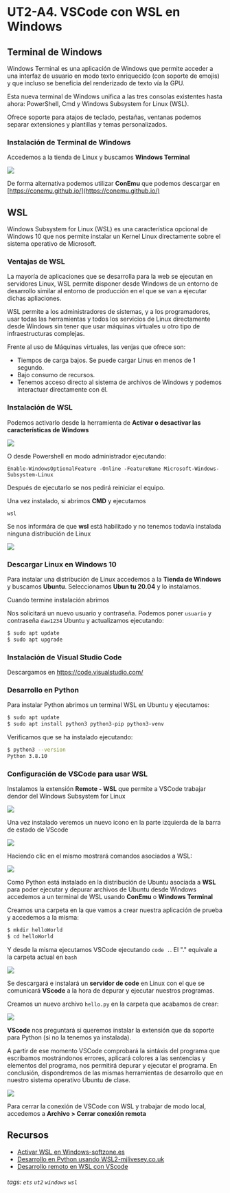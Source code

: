 # UT2-A4. VSCode con WSL en Windows 
## Terminal de Windows

Windows Terminal es una aplicación de Windows que permite acceder a una interfaz de usuario en modo texto enriquecido (con soporte de emojis) y que incluso se beneficia del renderizado de texto vía la GPU.

Esta nueva terminal de Windows unifica a las tres consolas existentes hasta ahora: PowerShell, Cmd y Windows Subsystem for Linux (WSL).

Ofrece soporte para atajos de teclado, pestañas, ventanas podemos separar extensiones y plantillas y temas personalizados.

### Instalación de Terminal de Windows

Accedemos a la tienda de Linux y buscamos **Windows Terminal**

![](https://www.mjlivesey.co.uk/img/getterminal.png)

De forma alternativa podemos utilizar **ConEmu** que podemos descargar en [https://conemu.github.io/](https://conemu.github.io/)

## WSL

Windows Subsystem for Linux (WSL) es una característica opcional de Windows 10 que nos permite instalar un Kernel Linux directamente sobre el sistema operativo de Microsoft. 

### Ventajas de WSL

La mayoría de aplicaciones que se desarrolla para la web se ejecutan en servidores Linux, WSL permite disponer desde Windows de un entorno de desarrollo similar al entorno de producción en el que se van a ejecutar dichas apliaciones.

WSL permite a los administradores de sistemas, y a los programadores, usar todas las herramientas y todos los servicios de Linux directamente desde Windows sin tener que usar máquinas virtuales u otro tipo de infraestructuras complejas.

Frente al uso de Máquinas virtuales, las venjas que ofrece son:
* Tiempos de carga bajos. Se puede cargar Linus en menos de 1 segundo.
* Bajo consumo de recursos.
* Tenemos acceso directo al sistema de archivos de Windows y podemos interactuar directamente con él.

### Instalación de WSL

Podemos activarlo desde la herramienta de **Activar o desactivar las características de Windows**

![](https://www.softzone.es/app/uploads-softzone.es/2020/07/Abrir-caracter%C3%ADsticas-de-Windows-10.jpg)

O desde Powershell en modo administrador ejecutando:

```
Enable-WindowsOptionalFeature -Online -FeatureName Microsoft-Windows-Subsystem-Linux
```
Después de ejecutarlo se nos pedirá reiniciar el equipo.

Una vez instalado, si abrimos **CMD** y ejecutamos 

```
wsl
```

Se nos informára de que **wsl** está habilitado y no tenemos todavía instalada ninguna distribución de Linux

![](https://code.visualstudio.com/assets/docs/remote/wsl-tutorial/wsl-check.png)

### Descargar Linux en Windows 10

Para instalar una distribución de Linux accedemos a la **Tienda de Windows** y buscamos **Ubuntu**. Seleccionamos **Ubun tu 20.04** y lo instalamos.

Cuando termine instalación abrimos 

Nos solicitará un nuevo usuario y contraseña. Podemos poner `usuario` y contraseña `daw1234`
Ubuntu y actualizamos ejecutando:

```bash
$ sudo apt update
$ sudo apt upgrade
```

### Instalación de Visual Studio Code

Descargamos en https://code.visualstudio.com/

### Desarrollo en Python

Para instalar Python abrimos un terminal WSL en Ubuntu y ejecutamos:

```bash
$ sudo apt update
$ sudo apt install python3 python3-pip python3-venv
```

Verificamos que se ha instalado ejecutando:

```bash
$ python3 --version
Python 3.8.10
```

### Configuración de VSCode para usar WSL

Instalamos la extensión **Remote - WSL** que permite a VSCode trabajar dendor del Windows Subsystem for Linux

![](https://code.visualstudio.com/assets/docs/remote/wsl-tutorial/remote-wsl-extension.png)

Una vez instalado veremos un nuevo icono  en la parte izquierda de la barra de estado de VScode

![](https://code.visualstudio.com/assets/docs/remote/wsl-tutorial/remote-status-bar.png)

Haciendo clic en el mismo mostrará comandos asociados a WSL:

![](https://code.visualstudio.com/assets/docs/remote/wsl-tutorial/remote-wsl-commands.png)

Como Python está instalado en la distribución de Ubuntu asociada a **WSL** para poder ejecutar y depurar archivos de Ubuntu desde Windows accedemos a un terminal de WSL usando **ConEmu** o **Windows Terminal**

Creamos una carpeta en la que vamos a crear nuestra aplicación de prueba y accedemos a la misma:

```bash
$ mkdir helloWorld
$ cd helloWorld
```

Y desde la misma ejecutamos VSCode ejecutando `code .`. El "." equivale a la carpeta actual en `bash`

![](https://code.visualstudio.com/assets/docs/remote/wsl-tutorial/launch-code.png)

Se descargará e instalará un **servidor de code** en Linux con el que se comunicará **VScode**  a la hora de depurar y ejecutar nuestros programas.

Creamos un nuevo archivo `hello.py` en la carpeta que acabamos de crear:

![](https://code.visualstudio.com/assets/docs/remote/wsl-tutorial/show-linux-path.png)

**VScode** nos preguntará si queremos instalar la extensión que da soporte para Python (si no la tenemos ya instalada).

A partir de ese momento VSCode comprobará la sintáxis del programa que escribamos mostrándonos errores, aplicará colores a las sentencias y elementos del programa, nos permitirá depurar y ejecutar el programa. En conclusión, dispondremos de las mismas herramientas de desarrollo que en nuestro sistema operativo Ubuntu de clase.

![](https://code.visualstudio.com/assets/docs/remote/wsl-tutorial/debug-view.png)

Para cerrar la conexión de VSCode con WSL y trabajar de modo local, accedemos a **Archivo > Cerrar conexión remota**

## Recursos
* [Activar WSL en Windows-softzone.es](https://www.softzone.es/windows-10/como-se-hace/subsistema-windows-linux/)
* [Desarrollo en Python usando WSL2-mjlivesey.co.uk](https://www.mjlivesey.co.uk/2020/08/02/vs-code-wsl2-python.html)
* [Desarrollo remoto en WSL con VScode](https://code.visualstudio.com/docs/remote/wsl-tutorial)
###### tags: `ets` `ut2` `windows` `wsl`